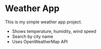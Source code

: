# Weather App

This is my simple weather app project.

- Shows temperature, humidity, wind speed
- Search by city name
- Uses OpenWeatherMap API
